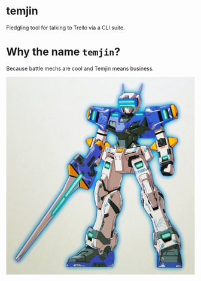 # temjin

Fledgling tool for talking to Trello via a CLI suite.

# Why the name `temjin`?

Because battle mechs are cool and Temjin means business.

![temjin](https://raw.githubusercontent.com/komidore64/temjin/master/images/temjin_ver_ka.jpg)
